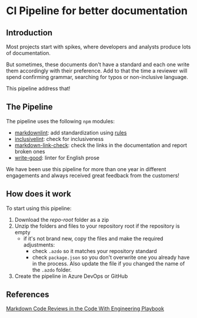 # CI Pipeline for better documentation

## Introduction

Most projects start with spikes, where developers and analysts produce lots of documentation.

But sometimes, these documents don't have a standard and each one write them accordingly with their preference. Add to that
the time a reviewer will spend confirming grammar, searching for typos or non-inclusive language.

This pipeline address that!

## The Pipeline

The pipeline uses the following `npm` modules:

- [markdownlint](https://github.com/DavidAnson/markdownlint): add standardization using [rules](https://github.com/DavidAnson/markdownlint#rules--aliases)
- [inclusivelint](https://github.com/inclusivelint/inclusivelint-lib): check for inclusiveness
- [markdown-link-check](https://github.com/tcort/markdown-link-check): check the links in the documentation and report broken
ones
- [write-good](https://github.com/btford/write-good): linter for English prose

We have been use this pipeline for more than one year in different engagements and always received great feedback from the
customers!

## How does it work

To start using this pipeline:

1. Download the *repo-root* folder as a zip
1. Unzip the folders and files to your repository root if the repository is empty
    - if it's not brand new, copy the files and make the required adjustments:
        - check `.azdo` so it matches your repository standard
        - check `package.json` so you don't overwrite one you already have in the process. Also update the file if you changed
          the name of the `.azdo` folder.
1. Create the pipeline in Azure DevOps or GitHub

## References

[Markdown Code Reviews in the Code With Engineering Playbook](https://microsoft.github.io/code-with-engineering-playbook/code-reviews/recipes/markdown/#code-review-checklist)
